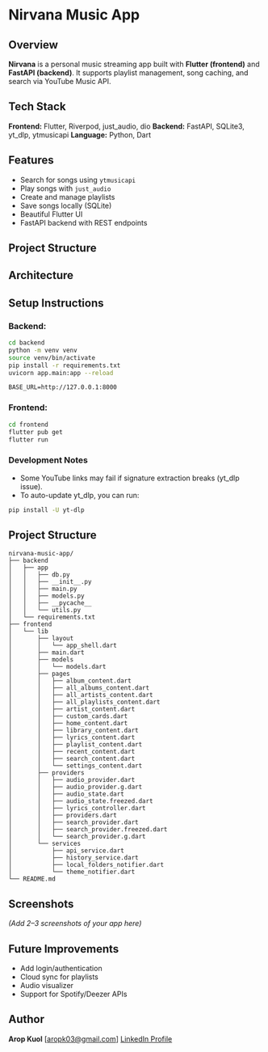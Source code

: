# Nirvana Music App


## Overview

**Nirvana** is a personal music streaming app built with **Flutter (frontend)** and **FastAPI (backend)**. It supports playlist management, song caching, and search via YouTube Music API.

## Tech Stack

**Frontend:** Flutter, Riverpod, just_audio, dio
**Backend:** FastAPI, SQLite3, yt_dlp, ytmusicapi
**Language:** Python, Dart


## Features

* Search for songs using `ytmusicapi`
* Play songs with `just_audio`
* Create and manage playlists
* Save songs locally (SQLite)
* Beautiful Flutter UI
* FastAPI backend with REST endpoints

## Project Structure


## Architecture


## Setup Instructions

### Backend:

```bash
cd backend
python -m venv venv
source venv/bin/activate
pip install -r requirements.txt
uvicorn app.main:app --reload
```

```
BASE_URL=http://127.0.0.1:8000
```

### Frontend:

```bash
cd frontend
flutter pub get
flutter run
```

### Development Notes

- Some YouTube links may fail if signature extraction breaks (yt_dlp issue).
- To auto-update yt_dlp, you can run:
```bash
pip install -U yt-dlp
```

## Project Structure

```
nirvana-music-app/
├── backend
│   ├── app
│   │   ├── db.py
│   │   ├── __init__.py
│   │   ├── main.py
│   │   ├── models.py
│   │   ├── __pycache__
│   │   └── utils.py
│   └── requirements.txt
├── frontend
│   └── lib
│       ├── layout
│       │   └── app_shell.dart
│       ├── main.dart
│       ├── models
│       │   └── models.dart
│       ├── pages
│       │   ├── album_content.dart
│       │   ├── all_albums_content.dart
│       │   ├── all_artists_content.dart
│       │   ├── all_playlists_content.dart
│       │   ├── artist_content.dart
│       │   ├── custom_cards.dart
│       │   ├── home_content.dart
│       │   ├── library_content.dart
│       │   ├── lyrics_content.dart
│       │   ├── playlist_content.dart
│       │   ├── recent_content.dart
│       │   ├── search_content.dart
│       │   └── settings_content.dart
│       ├── providers
│       │   ├── audio_provider.dart
│       │   ├── audio_provider.g.dart
│       │   ├── audio_state.dart
│       │   ├── audio_state.freezed.dart
│       │   ├── lyrics_controller.dart
│       │   ├── providers.dart
│       │   ├── search_provider.dart
│       │   ├── search_provider.freezed.dart
│       │   └── search_provider.g.dart
│       └── services
│           ├── api_service.dart
│           ├── history_service.dart
│           ├── local_folders_notifier.dart
│           └── theme_notifier.dart
└── README.md

```

## Screenshots

*(Add 2–3 screenshots of your app here)*


## Future Improvements

* Add login/authentication
* Cloud sync for playlists
* Audio visualizer
* Support for Spotify/Deezer APIs


## Author

**Arop Kuol**
[[aropk03@gmail.com](mailto:aropk03@gmail.com)]
[LinkedIn Profile](www.linkedin.com/in/ak-kuol-53438631a)

